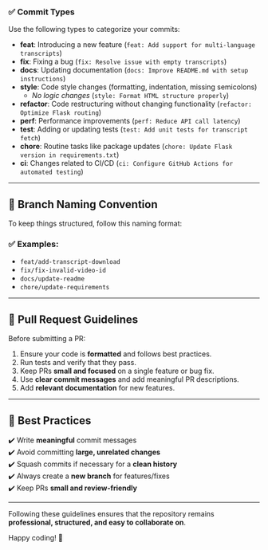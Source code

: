 ### ✅ **Commit Types**

Use the following types to categorize your commits:

- **feat**: Introducing a new feature (`feat: Add support for multi-language transcripts`)
- **fix**: Fixing a bug (`fix: Resolve issue with empty transcripts`)
- **docs**: Updating documentation (`docs: Improve README.md with setup instructions`)
- **style**: Code style changes (formatting, indentation, missing semicolons)
  - _No logic changes_ (`style: Format HTML structure properly`)
- **refactor**: Code restructuring without changing functionality (`refactor: Optimize Flask routing`)
- **perf**: Performance improvements (`perf: Reduce API call latency`)
- **test**: Adding or updating tests (`test: Add unit tests for transcript fetch`)
- **chore**: Routine tasks like package updates (`chore: Update Flask version in requirements.txt`)
- **ci**: Changes related to CI/CD (`ci: Configure GitHub Actions for automated testing`)

---

## 📌 **Branch Naming Convention**

To keep things structured, follow this naming format:

### ✅ **Examples:**

- `feat/add-transcript-download`
- `fix/fix-invalid-video-id`
- `docs/update-readme`
- `chore/update-requirements`

---

## 🔄 **Pull Request Guidelines**

Before submitting a PR:

1. Ensure your code is **formatted** and follows best practices.
2. Run tests and verify that they pass.
3. Keep PRs **small and focused** on a single feature or bug fix.
4. Use **clear commit messages** and add meaningful PR descriptions.
5. Add **relevant documentation** for new features.

---

## 🎯 **Best Practices**

✔️ Write **meaningful** commit messages  
✔️ Avoid committing **large, unrelated changes**  
✔️ Squash commits if necessary for a **clean history**  
✔️ Always create a **new branch** for features/fixes  
✔️ Keep PRs **small and review-friendly**

---

Following these guidelines ensures that the repository remains **professional, structured, and easy to collaborate on**.

Happy coding! 🚀

